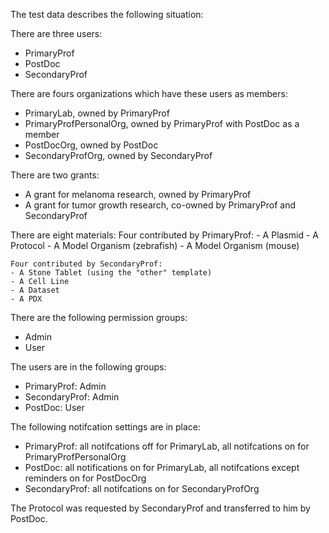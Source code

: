 The test data describes the following situation:

There are three users:
- PrimaryProf
- PostDoc
- SecondaryProf

There are fours organizations which have these users as members:
- PrimaryLab, owned by PrimaryProf
- PrimaryProfPersonalOrg, owned by PrimaryProf with PostDoc as a member
- PostDocOrg, owned by PostDoc
- SecondaryProfOrg, owned by SecondaryProf

There are two grants:
- A grant for melanoma research, owned by PrimaryProf
- A grant for tumor growth research, co-owned by PrimaryProf and SecondaryProf

There are eight materials:
	Four contributed by PrimaryProf:
	- A Plasmid
	- A Protocol
	- A Model Organism (zebrafish)
	- A Model Organism (mouse)

	Four contributed by SecondaryProf:
	- A Stone Tablet (using the "other" template)
	- A Cell Line
	- A Dataset
	- A PDX

There are the following permission groups:
- Admin
- User

The users are in the following groups:
- PrimaryProf: Admin
- SecondaryProf: Admin
- PostDoc: User

The following notifcation settings are in place:
- PrimaryProf: all notifcations off for PrimaryLab, all notifcations on for PrimaryProfPersonalOrg
- PostDoc: all notifications on for PrimaryLab, all notifcations except reminders on for PostDocOrg
- SecondaryProf: all notifcations on for SecondaryProfOrg

The Protocol was requested by SecondaryProf and transferred to him by PostDoc.
